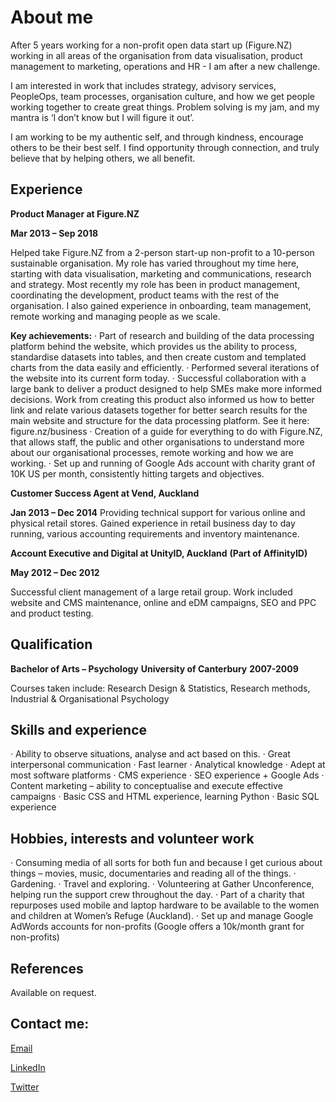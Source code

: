# About me

After 5 years working for a non-profit open data start up (Figure.NZ) working in all areas of the organisation from data visualisation, product management to marketing, operations and HR - I am after a new challenge.

I am interested in work that includes strategy, advisory services, PeopleOps, team processes, organisation culture, and how we get people working together to create great things. Problem solving is my jam, and my mantra is ‘I don’t know but I will figure it out’.

I am working to be my authentic self, and through kindness, encourage others to be their best self. I find opportunity through connection, and truly believe that by helping others, we all benefit.

## Experience

**Product Manager at Figure.NZ**

**Mar 2013 – Sep 2018**

Helped take Figure.NZ from a 2-person start-up non-profit to a 10-person sustainable organisation. My role has varied throughout my time here, starting with data visualisation, marketing and communications, research and strategy. Most recently my role has been in product management, coordinating the development, product teams with the rest of the organisation. I also gained experience in onboarding, team management, remote working and managing people as we scale.

**Key achievements:**
·      Part of research and building of the data processing platform behind the website, which provides us the ability to process, standardise datasets into tables, and then create custom and templated charts from the data easily and efficiently.
·      Performed several iterations of the website into its current form today.
·      Successful collaboration with a large bank to deliver a product designed to help SMEs make more informed decisions. Work from creating this product also informed us how to better link and relate various datasets together for better search results for the main website and structure for the data processing platform. See it here: figure.nz/business
·      Creation of a guide for everything to do with Figure.NZ, that allows staff, the public and other organisations to understand more about our organisational processes, remote working and how we are working.
·      Set up and running of Google Ads account with charity grant of 10K US per month, consistently hitting targets and objectives.



**Customer Success Agent at Vend, Auckland**

**Jan 2013 – Dec 2014**
Providing technical support for various online and physical retail stores. Gained experience in retail business day to day running, various accounting requirements and inventory maintenance.



**Account Executive and Digital at UnityID, Auckland**
**(Part of AffinityID)**

**May 2012 – Dec 2012**

Successful client management of a large retail group. Work included website and CMS maintenance, online and eDM campaigns, SEO and PPC and product testing.

## Qualification

**Bachelor of Arts – Psychology**
**University of Canterbury**
**2007-2009**

Courses taken include:
Research Design & Statistics, Research methods, Industrial & Organisational Psychology

## Skills and experience

·      Ability to observe situations, analyse and act based on this.
·      Great interpersonal communication
·      Fast learner
·      Analytical knowledge
·      Adept at most software platforms
·      CMS experience
·      SEO experience + Google Ads
·      Content marketing – ability to conceptualise and execute effective campaigns
·      Basic CSS and HTML experience, learning Python
·      Basic SQL experience

## Hobbies, interests and volunteer work

·      Consuming media of all sorts for both fun and because I get curious about things – movies, music, documentaries and reading all of the things.
·      Gardening.
·      Travel and exploring.
·      Volunteering at Gather Unconference, helping run the support crew throughout the day.
·      Part of a charity that repurposes used mobile and laptop hardware to be available to the women and children at Women’s Refuge (Auckland).
·      Set up and manage Google AdWords accounts for non-profits (Google offers a 10k/month grant for non-profits)

## References

Available on request.



## Contact me:

[Email](mailto:hooper.amy@gmail.com)

[LinkedIn](https://www.linkedin.com/in/hooperamy/)

[Twitter](https://twitter.com/Amy_Hoops)

